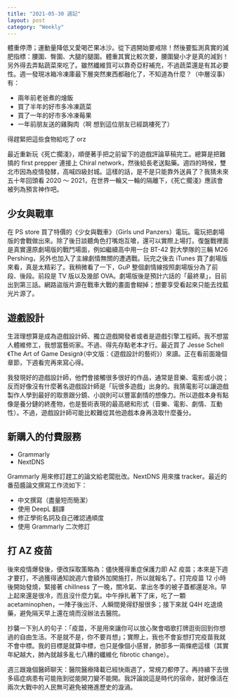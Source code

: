 ```yaml
---
title: "2021-05-30 週記"
layout: post
category: "Weekly"
---
```


體重停滯；運動量降低又愛喝芒果冰沙。從下週開始要戒除！然後要監測真實的減肥指標：腰圍、臀圍、大腿的腿圍。體重其實比較次要，腰圍變小才是真的減到！另外得去弄點蔬菜來吃了。雖然纖維質可以靠奇亞籽補充，不過蔬菜還是有其必要性。週一發現冰箱冷凍庫最下層突然東西都融化了，不知道為什麼？（中層沒事）有：

- 兩年前老爸煮的燴飯
- 買了半年的好市多冷凍蔬菜
- 買了一年的好市多冷凍莓果
- 一年前朋友送的雞胸肉（啊 想到這位朋友已經跳樓死了）

得趕緊把這些食物給吃了 orz

最近重新玩《死亡擱淺》，順便著手把之前留下的遊戲評論草稿完工。總算是把難搞的 first prepper 連接上 Chiral network，然後給長老送點藥。週四的時候，雙北市因為疫情發酵，高喊四級封城。這樣的話，是不是只能靠外送員了？我猜未來五十年回頭看 2020 ～ 2021，在世界一輪又一輪的隔離下，《死亡擱淺》應該會被列為預言神作吧。

## 少女與戰車

在 PS store 買了特價的《少女與戰車》（Girls und Panzers）電玩。電玩把劇場版的會戰做出來。除了後日談聽角色打嘴炮互嗆，還可以實際上場打。復盤戰裡面是真實還原劇場版的戰鬥場面，例如繼續高中用一台 BT-42 對大學隊的三輛 M26 Pershing，另外也加入了主線劇情無關的遭遇戰。玩完之後去 iTunes 買了劇場版來看，真是太精彩了。我稍微看了一下，GuP 整個劇情線按照劇場版分為了前段、後段。前段是 TV 版以及幾部 OVA。劇場版後是預計六話的「最終章」，目前出到第三話。網路盜版片源在戰車大戰的畫面會糊掉；想要享受看起來只能去找藍光片源了。

## 遊戲設計

生涯理想算是成為遊戲設計師、獨立遊戲開發者或者是遊戲引擎工程師。我不想當人體維修工，我想當藝術家。不過、得先存點老本才行。最近買了 Jesse Schell《The Art of Game Design》（中文版：《遊戲設計的藝術》）來讀。正在看前面幾個章節，下週看完再來寫心得。

我發現好的遊戲設計師，他們會接觸很多很好的作品，通常是音樂、電影或小說；反而好像沒有什麼著名遊戲設計師是「玩很多遊戲」出身的。我猜電影可以讓遊戲製作人學到最好的取景跟分鏡、小說則可以豐富劇情的想像力。所以遊戲本身有點像是養分鏈的終產物，也是藝術表現的最高總和形式（音樂、電影、劇情、互動性）。不過，遊戲設計師可能比較難從其他遊戲本身再汲取什麼養分。

## 新購入的付費服務

- Grammarly
- NextDNS

Grammarly 用來修訂趕工的論文給老闆批改。NextDNS 用來擋 tracker。最近的番茄醬論文撰寫工作流如下：

- 中文撰寫（盡量短而簡潔）
- 使用 DeepL 翻譯
- 修正學術名詞及自己確認通順度
- 使用 Grammarly 二次修訂

## 打 AZ 疫苗

後來疫情爆發後，便改採取策略為：儘快獲得重症保護力即 AZ 疫苗；本來是下週才要打，不過獲得通知說週六會額外加開施打，所以就報名了。打完疫苗 12 小時後開始發燒，緊接著 chillness 了一晚，關冷氣、拿出冬季的被子蓋都還是冷。早上起來還是很冷，而且沒什麼力氣。中午掙扎著下了床，吃了一顆 acetaminophen，一陣子後出汗、人瞬間覺得舒服很多；接下來就 Q4H 吃退燒藥，避免隔天早上還在燒而沒辦法去醫院。

抄襲一下別人的句子：「疫苗，不是用來讓你可以放心聚會唱歌打牌逛街回到你想過的自由生活。不是就不是，你不要肖想」；實際上，我也不會妄想打完疫苗我就不會中標。我的目標是就算中標，也只是像個小感冒，肺部多一兩條疤這樣（其實年紀越大，肺內就越多亂七八糟的纖維化 fibrotic change）。

週三跟幾個醫師聊天：醫院醫療降載已經快兩週了，常規刀都停了。再持續下去很多癌症病患有可能拖到從能開刀變不能開。我評論說這是時代的宿命，就好像活在兩次大戰中的人民無可避免被捲進歷史的漩渦。
